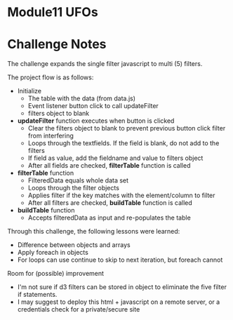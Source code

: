 # Module11 UFOs

# Challenge Notes
The challenge expands the single filter javascript to multi (5) filters. 

The project flow is as follows:
- Initialize
  - The table with the data (from data.js)
  - Event listener button click to call updateFilter
  - filters object to blank
- **updateFilter** function executes when button is clicked
  - Clear the filters object to blank to prevent previous button click filter from interfering
  - Loops through the textfields. If the field is blank, do not add to the filters
  - If field as value, add the fieldname and value to filters object
  - After all fields are checked, **filterTable** function is called
- **filterTable** function
  - FilteredData equals whole data set
  - Loops through the filter objects
  - Applies filter if the key matches with the element/column to filter
  - After all filters are checked, **buildTable** function is called
- **buildTable** function
  - Accepts filteredData as input and re-populates the table

Through this challenge, the following lessons were learned:
- Difference between objects and arrays
- Apply foreach in objects
- For loops can use continue to skip to next iteration, but foreach cannot

Room for (possible) improvement
- I'm not sure if d3 filters can be stored in object to eliminate the five filter if statements.
- I may suggest to deploy this html + javascript on a remote server, or a credentials check for a private/secure site
